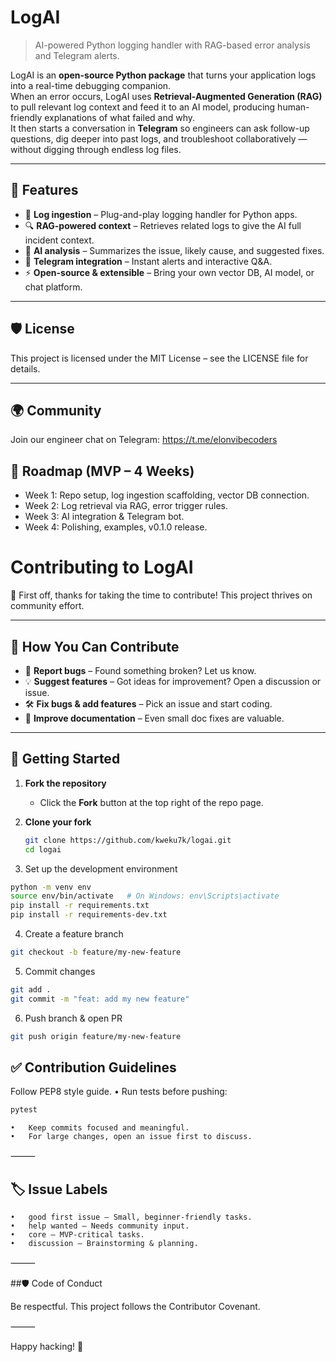 # LogAI

> AI-powered Python logging handler with RAG-based error analysis and Telegram alerts.

LogAI is an **open-source Python package** that turns your application logs into a real-time debugging companion.  
When an error occurs, LogAI uses **Retrieval-Augmented Generation (RAG)** to pull relevant log context and feed it to an AI model, producing human-friendly explanations of what failed and why.  
It then starts a conversation in **Telegram** so engineers can ask follow-up questions, dig deeper into past logs, and troubleshoot collaboratively — without digging through endless log files.

---

## 🚀 Features
- 📝 **Log ingestion** – Plug-and-play logging handler for Python apps.
- 🔍 **RAG-powered context** – Retrieves related logs to give the AI full incident context.
- 🤖 **AI analysis** – Summarizes the issue, likely cause, and suggested fixes.
- 💬 **Telegram integration** – Instant alerts and interactive Q&A.
- ⚡ **Open-source & extensible** – Bring your own vector DB, AI model, or chat platform.

---

## 🛡 License
This project is licensed under the MIT License – see the LICENSE file for details.

---

## 🌍 Community
Join our engineer chat on Telegram: https://t.me/elonvibecoders

## 📅 Roadmap (MVP – 4 Weeks)
  - Week 1: Repo setup, log ingestion scaffolding, vector DB connection.
  - Week 2: Log retrieval via RAG, error trigger rules.
  - Week 3: AI integration & Telegram bot.
  - Week 4: Polishing, examples, v0.1.0 release.

# Contributing to LogAI

🎉 First off, thanks for taking the time to contribute! This project thrives on community effort.

---

## 📌 How You Can Contribute
- 🐛 **Report bugs** – Found something broken? Let us know.
- 💡 **Suggest features** – Got ideas for improvement? Open a discussion or issue.
- 🛠 **Fix bugs & add features** – Pick an issue and start coding.
- 📖 **Improve documentation** – Even small doc fixes are valuable.

---

## 🧩 Getting Started

1. **Fork the repository**
   - Click the **Fork** button at the top right of the repo page.

2. **Clone your fork**
   ```bash
   git clone https://github.com/kweku7k/logai.git
   cd logai
   ```
3.	Set up the development environment
  ``` bash
  python -m venv env
  source env/bin/activate   # On Windows: env\Scripts\activate
  pip install -r requirements.txt
  pip install -r requirements-dev.txt
  ```

4.	Create a feature branch
  ```bash
  git checkout -b feature/my-new-feature
  ```

5.	Commit changes
  ```bash
  git add .
  git commit -m "feat: add my new feature"
  ```

6.	Push branch & open PR
  ```bash
  git push origin feature/my-new-feature
  ```

## ✅ Contribution Guidelines
Follow PEP8 style guide.
•	Run tests before pushing:
``` bash
pytest
```


	•	Keep commits focused and meaningful.
	•	For large changes, open an issue first to discuss.

⸻

## 🏷 Issue Labels
	•	good first issue – Small, beginner-friendly tasks.
	•	help wanted – Needs community input.
	•	core – MVP-critical tasks.
	•	discussion – Brainstorming & planning.
⸻

##🛡 Code of Conduct

Be respectful. This project follows the Contributor Covenant.

⸻

Happy hacking! 🚀


